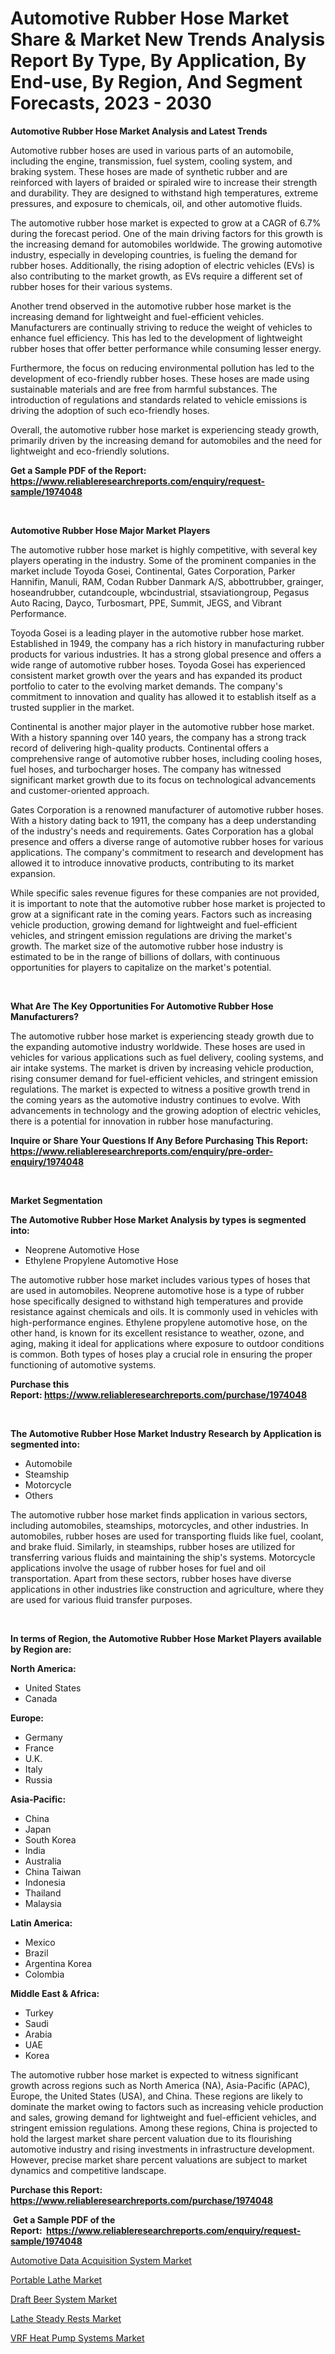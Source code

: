 <p><h1>Automotive Rubber Hose Market Share & Market New Trends Analysis Report By Type, By Application, By End-use, By Region, And Segment Forecasts, 2023 - 2030</h1></p><p><strong>Automotive Rubber Hose Market Analysis and Latest Trends</strong></p>
<p><p>Automotive rubber hoses are used in various parts of an automobile, including the engine, transmission, fuel system, cooling system, and braking system. These hoses are made of synthetic rubber and are reinforced with layers of braided or spiraled wire to increase their strength and durability. They are designed to withstand high temperatures, extreme pressures, and exposure to chemicals, oil, and other automotive fluids.</p><p>The automotive rubber hose market is expected to grow at a CAGR of 6.7% during the forecast period. One of the main driving factors for this growth is the increasing demand for automobiles worldwide. The growing automotive industry, especially in developing countries, is fueling the demand for rubber hoses. Additionally, the rising adoption of electric vehicles (EVs) is also contributing to the market growth, as EVs require a different set of rubber hoses for their various systems.</p><p>Another trend observed in the automotive rubber hose market is the increasing demand for lightweight and fuel-efficient vehicles. Manufacturers are continually striving to reduce the weight of vehicles to enhance fuel efficiency. This has led to the development of lightweight rubber hoses that offer better performance while consuming lesser energy.</p><p>Furthermore, the focus on reducing environmental pollution has led to the development of eco-friendly rubber hoses. These hoses are made using sustainable materials and are free from harmful substances. The introduction of regulations and standards related to vehicle emissions is driving the adoption of such eco-friendly hoses.</p><p>Overall, the automotive rubber hose market is experiencing steady growth, primarily driven by the increasing demand for automobiles and the need for lightweight and eco-friendly solutions.</p></p>
<p><strong>Get a Sample PDF of the Report:&nbsp; <a href="https://www.reliableresearchreports.com/enquiry/request-sample/1974048">https://www.reliableresearchreports.com/enquiry/request-sample/1974048</a></strong></p>
<p>&nbsp;</p>
<p><strong>Automotive Rubber Hose Major Market Players</strong></p>
<p><p>The automotive rubber hose market is highly competitive, with several key players operating in the industry. Some of the prominent companies in the market include Toyoda Gosei, Continental, Gates Corporation, Parker Hannifin, Manuli, RAM, Codan Rubber Danmark A/S, abbottrubber, grainger, hoseandrubber, cutandcouple, wbcindustrial, stsaviationgroup, Pegasus Auto Racing, Dayco, Turbosmart, PPE, Summit, JEGS, and Vibrant Performance.</p><p>Toyoda Gosei is a leading player in the automotive rubber hose market. Established in 1949, the company has a rich history in manufacturing rubber products for various industries. It has a strong global presence and offers a wide range of automotive rubber hoses. Toyoda Gosei has experienced consistent market growth over the years and has expanded its product portfolio to cater to the evolving market demands. The company's commitment to innovation and quality has allowed it to establish itself as a trusted supplier in the market.</p><p>Continental is another major player in the automotive rubber hose market. With a history spanning over 140 years, the company has a strong track record of delivering high-quality products. Continental offers a comprehensive range of automotive rubber hoses, including cooling hoses, fuel hoses, and turbocharger hoses. The company has witnessed significant market growth due to its focus on technological advancements and customer-oriented approach.</p><p>Gates Corporation is a renowned manufacturer of automotive rubber hoses. With a history dating back to 1911, the company has a deep understanding of the industry's needs and requirements. Gates Corporation has a global presence and offers a diverse range of automotive rubber hoses for various applications. The company's commitment to research and development has allowed it to introduce innovative products, contributing to its market expansion.</p><p>While specific sales revenue figures for these companies are not provided, it is important to note that the automotive rubber hose market is projected to grow at a significant rate in the coming years. Factors such as increasing vehicle production, growing demand for lightweight and fuel-efficient vehicles, and stringent emission regulations are driving the market's growth. The market size of the automotive rubber hose industry is estimated to be in the range of billions of dollars, with continuous opportunities for players to capitalize on the market's potential.</p></p>
<p>&nbsp;</p>
<p><strong>What Are The Key Opportunities For Automotive Rubber Hose Manufacturers?</strong></p>
<p><p>The automotive rubber hose market is experiencing steady growth due to the expanding automotive industry worldwide. These hoses are used in vehicles for various applications such as fuel delivery, cooling systems, and air intake systems. The market is driven by increasing vehicle production, rising consumer demand for fuel-efficient vehicles, and stringent emission regulations. The market is expected to witness a positive growth trend in the coming years as the automotive industry continues to evolve. With advancements in technology and the growing adoption of electric vehicles, there is a potential for innovation in rubber hose manufacturing.</p></p>
<p><strong>Inquire or Share Your Questions If Any Before Purchasing This Report: <a href="https://www.reliableresearchreports.com/enquiry/pre-order-enquiry/1974048">https://www.reliableresearchreports.com/enquiry/pre-order-enquiry/1974048</a></strong></p>
<p>&nbsp;</p>
<p><strong>Market Segmentation</strong></p>
<p><strong>The Automotive Rubber Hose Market Analysis by types is segmented into:</strong></p>
<p><ul><li>Neoprene Automotive Hose</li><li>Ethylene Propylene Automotive Hose</li></ul></p>
<p><p>The automotive rubber hose market includes various types of hoses that are used in automobiles. Neoprene automotive hose is a type of rubber hose specifically designed to withstand high temperatures and provide resistance against chemicals and oils. It is commonly used in vehicles with high-performance engines. Ethylene propylene automotive hose, on the other hand, is known for its excellent resistance to weather, ozone, and aging, making it ideal for applications where exposure to outdoor conditions is common. Both types of hoses play a crucial role in ensuring the proper functioning of automotive systems.</p></p>
<p><strong>Purchase this Report:&nbsp;<a href="https://www.reliableresearchreports.com/purchase/1974048">https://www.reliableresearchreports.com/purchase/1974048</a></strong></p>
<p>&nbsp;</p>
<p><strong>The Automotive Rubber Hose Market Industry Research by Application is segmented into:</strong></p>
<p><ul><li>Automobile</li><li>Steamship</li><li>Motorcycle</li><li>Others</li></ul></p>
<p><p>The automotive rubber hose market finds application in various sectors, including automobiles, steamships, motorcycles, and other industries. In automobiles, rubber hoses are used for transporting fluids like fuel, coolant, and brake fluid. Similarly, in steamships, rubber hoses are utilized for transferring various fluids and maintaining the ship's systems. Motorcycle applications involve the usage of rubber hoses for fuel and oil transportation. Apart from these sectors, rubber hoses have diverse applications in other industries like construction and agriculture, where they are used for various fluid transfer purposes.</p></p>
<p>&nbsp;</p>
<p><strong>In terms of Region, the Automotive Rubber Hose Market Players available by Region are:</strong></p>
<p>
    <p> <strong> North America: </strong>
        <ul>
            <li>United States</li>
            <li>Canada</li>
        </ul>
        </p> 
    <p> <strong> Europe: </strong>
        <ul>
            <li>Germany</li>
            <li>France</li>
            <li>U.K.</li>
            <li>Italy</li>
            <li>Russia</li>
        </ul>
        </p> 
    <p> <strong> Asia-Pacific: </strong>
        <ul>
            <li>China</li>
            <li>Japan</li>
            <li>South Korea</li>
            <li>India</li>
            <li>Australia</li>
            <li>China Taiwan</li>
            <li>Indonesia</li>
            <li>Thailand</li>
            <li>Malaysia</li>
        </ul>
        </p> 
    <p> <strong> Latin America: </strong>
        <ul>
            <li>Mexico</li>
            <li>Brazil</li>
            <li>Argentina Korea</li>
            <li>Colombia</li>
        </ul>
        </p> 
    <p> <strong> Middle East & Africa: </strong>
        <ul>
            <li>Turkey</li>
            <li>Saudi</li>
            <li>Arabia</li>
            <li>UAE</li>
            <li>Korea</li>
        </ul>
    </p>
    </p>
<p><p>The automotive rubber hose market is expected to witness significant growth across regions such as North America (NA), Asia-Pacific (APAC), Europe, the United States (USA), and China. These regions are likely to dominate the market owing to factors such as increasing vehicle production and sales, growing demand for lightweight and fuel-efficient vehicles, and stringent emission regulations. Among these regions, China is projected to hold the largest market share percent valuation due to its flourishing automotive industry and rising investments in infrastructure development. However, precise market share percent valuations are subject to market dynamics and competitive landscape.</p></p>
<p><strong>Purchase this Report: <a href="https://www.reliableresearchreports.com/purchase/1974048">https://www.reliableresearchreports.com/purchase/1974048</a></strong></p>
<p>&nbsp;<strong>Get a Sample PDF of the Report:&nbsp;&nbsp;<a href="https://www.reliableresearchreports.com/enquiry/request-sample/1974048">https://www.reliableresearchreports.com/enquiry/request-sample/1974048</a></strong></p>
<p><strong></strong></p>
<p><p><a href="https://github.com/gulaimolin/Market-Research-Report-List-1/blob/main/automotive-data-acquisition-system-market.md">Automotive Data Acquisition System Market</a></p><p><a href="https://medium.com/@mhdhonirp23/portable-lathe-market-competitive-analysis-market-trends-and-forecast-to-2030-673d367620a3">Portable Lathe Market</a></p><p><a href="https://www.linkedin.com/pulse/draft-beer-system-market-size-share-global-analysis-report-0dfoe/">Draft Beer System Market</a></p><p><a href="https://medium.com/@yuvrajsinghrp23/lathe-steady-rests-market-trends-and-market-analysis-forecasted-for-period-2023-2030-3764882d7192">Lathe Steady Rests Market</a></p><p><a href="https://www.linkedin.com/pulse/decoding-vrf-heat-pump-systems-market-deep-dive-latest-trends-5erne/">VRF Heat Pump Systems Market</a></p></p>